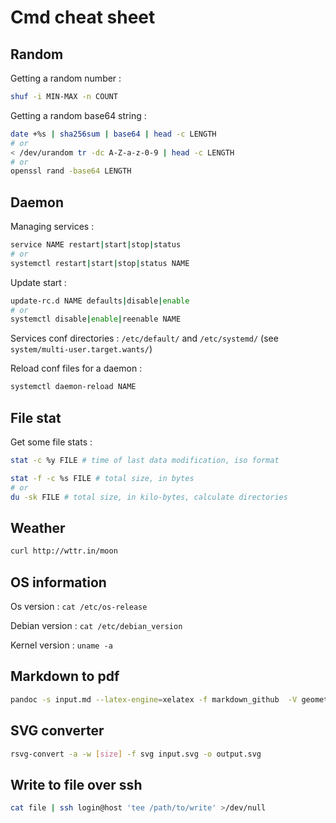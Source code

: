 # Cmd cheat sheet

## Random

Getting a random number :

```sh
shuf -i MIN-MAX -n COUNT
```

Getting a random base64 string :

```sh
date +%s | sha256sum | base64 | head -c LENGTH
# or
< /dev/urandom tr -dc A-Z-a-z-0-9 | head -c LENGTH
# or
openssl rand -base64 LENGTH
```

## Daemon

Managing services :

```sh
service NAME restart|start|stop|status
# or
systemctl restart|start|stop|status NAME
```

Update start :

```sh
update-rc.d NAME defaults|disable|enable
# or
systemctl disable|enable|reenable NAME
```

Services conf directories :
`/etc/default/` and `/etc/systemd/` (see `system/multi-user.target.wants/`)

Reload conf files for a daemon :

```sh
systemctl daemon-reload NAME
```

## File stat

Get some file stats :

```sh
stat -c %y FILE # time of last data modification, iso format

stat -f -c %s FILE # total size, in bytes
# or
du -sk FILE # total size, in kilo-bytes, calculate directories
```

## Weather

```sh
curl http://wttr.in/moon
```

## OS information

Os version : `cat /etc/os-release`

Debian version : `cat /etc/debian_version`

Kernel version : `uname -a`

## Markdown to pdf

```sh
pandoc -s input.md --latex-engine=xelatex -f markdown_github  -V geometry:margin=1in -o output.pdf
```

## SVG converter

```sh
rsvg-convert -a -w [size] -f svg input.svg -o output.svg
```

## Write to file over ssh

```sh
cat file | ssh login@host 'tee /path/to/write' >/dev/null
```
